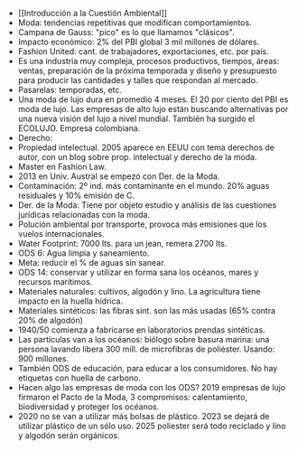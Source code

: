 - [[Introducción a la Cuestión Ambiental]]
- Moda: tendencias repetitivas que modifican comportamientos.
- Campana de Gauss: "pico" es lo que llamamos "clásicos".
- Impacto económico: 2% del PBI global 3 mil millones de dólares. 
- Fashion United: cant. de trabajadores, exportaciones, etc. por país.
- Es una industria muy compleja, procesos productivos, tiempos, áreas: ventas, preparación de la próxima temporada y diseño y presupuesto para producir las cantidades y talles que respondan al mercado.
- Pasarelas: temporadas, etc.
- Una moda de lujo dura en promedio 4 meses. El 20 por ciento del PBI es moda de lujo. Las empresas de alto lujo están buscando alternativas por una nueva visión del lujo a nivel mundial. También ha surgido el ECOLUJO. Empresa colombiana.
- Derecho:
- Propiedad intelectual. 2005 aparece en EEUU con tema derechos de autor, con un blog sobre prop. intelectual y derecho de la moda.
- Master en Fashion Law.
- 2013 en Univ. Austral se empezó con Der. de la Moda.
- Contaminación: 2º ind. más contaminante en el mundo. 20% aguas residuales y 10% emisión de C.
- Der. de la Moda: Tiene por objeto estudio y análisis de las cuestiones jurídicas relacionadas con la moda.
- Polución ambiental por transporte, provoca más emisiones que los vuelos internacionales.
- Water Footprint: 7000 lts. para un jean, remera 2700 lts.
- ODS 6: Agua limpia y saneamiento. 
- Meta: reducir el % de aguas sin sanear. 
- ODS 14: conservar y utilizar en forma sana los océanos, mares y recursos marítimos.
- Materiales naturales: cultivos, algodón y lino. La agricultura tiene impacto en la huella hídrica. 
- Materiales sintéticos: las fibras sint. son las más usadas (65% contra 20% de algodón)
- 1940/50 comienza a fabricarse en laboratorios prendas sintéticas.
- Las partículas van a los océanos: biólogo sobre basura marina: una persona lavando libera 300 mill. de microfibras de poliéster. Usando: 900 millones.
- También ODS de educación, para educar a los consumidores. No hay etiquetas con huella de carbono.
- Hacen algo las empresas de moda con los ODS? 2019 empresas de lujo firmaron el Pacto de la Moda, 3 compromisos: calentamiento, biodiversidad y proteger los océanos.
- 2020 no se van a utilizar más bolsas de plástico. 2023 se dejará de utilizar plástico de un sólo uso. 2025 poliester será todo reciclado y lino y algodón serán orgánicos.
